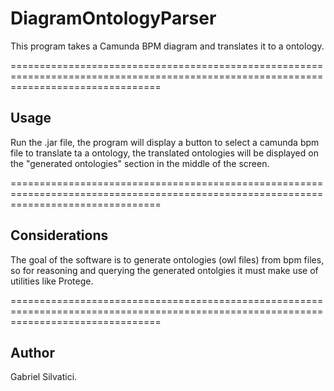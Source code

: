 # DiagramOntologyParser

This program takes a Camunda BPM diagram and translates it to a ontology.

======================================================================================================================================

## Usage

Run the .jar file, the program will display a button to select a camunda bpm file to translate ta a ontology,
the translated ontologies will be displayed on the "generated ontologies" section in the middle of the screen.

======================================================================================================================================

## Considerations

The goal of the software is to generate ontologies (owl files) from bpm files, so for reasoning and querying the generated ontolgies
it must make use of utilities like Protege.

======================================================================================================================================
## Author

Gabriel Silvatici.



